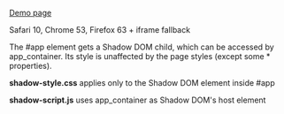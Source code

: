 [Demo page](https://radogado.github.io/shadow-dom-demo/)

Safari 10, Chrome 53, Firefox 63 + iframe fallback

The #app element gets a Shadow DOM child, which can be accessed by app_container. Its style is unaffected by the page styles (except some * properties).

**shadow-style.css** applies only to the Shadow DOM element inside #app

**shadow-script.js** uses app_container as Shadow DOM's host element
